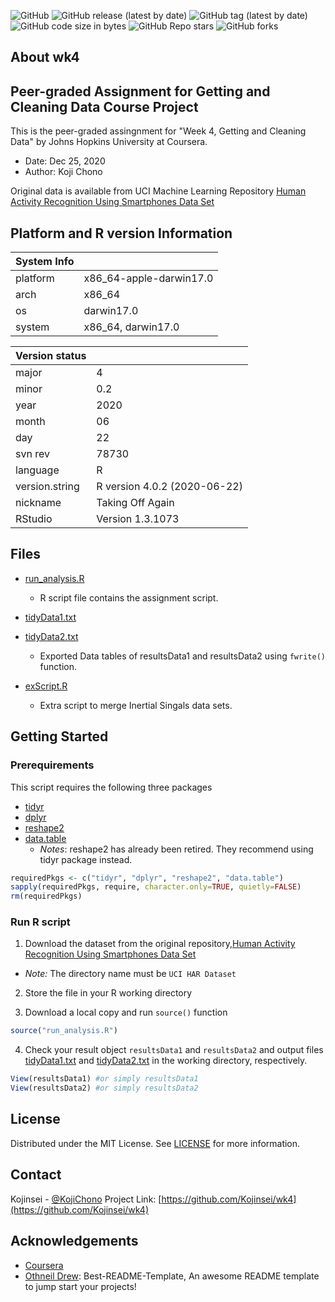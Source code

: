 <!--
*** Thanks for checking out the Best-README-Template. If you have a suggestion
*** that would make this better, please fork the repo and create a pull request
*** or simply open an issue with the tag "enhancement".
*** Thanks again! Now go create something AMAZING! :D
*** This README.md is based on the Best-README-Template (https://github.com/othneildrew/Best-README-Template).
***
*** To avoid retyping too much info. Do a search and replace for the following:
*** Kojinsei, wk4, twitter_handle, email, project_title, project_description
-->



<!-- PROJECT SHIELDS -->
<!--
*** I'm using markdown "reference style" links for readability.
*** Reference links are enclosed in brackets [ ] instead of parentheses ( ).
*** See the bottom of this document for the declaration of the reference variables
*** for contributors-url, forks-url, etc. This is an optional, concise syntax you may use.
*** https://www.markdownguide.org/basic-syntax/#reference-style-links
-->
![GitHub](https://img.shields.io/github/license/Kojinsei/wk4)
![GitHub release (latest by date)](https://img.shields.io/github/v/release/Kojinsei/wk4)
![GitHub tag (latest by date)](https://img.shields.io/github/v/tag/Kojinsei/wk4)
![GitHub code size in bytes](https://img.shields.io/github/languages/code-size/Kojinsei/wk4)
![GitHub Repo stars](https://img.shields.io/github/stars/Kojinsei/wk4?style=social)
![GitHub forks](https://img.shields.io/github/forks/Kojinsei/wk4?label=Forks&style=social)

<!-- ABOUT THE PROJECT -->
## About wk4
## Peer-graded Assignment for Getting and Cleaning Data Course Project
This is the peer-graded assingnment for "Week 4, Getting and Cleaning Data" by Johns Hopkins University at Coursera.
* Date: Dec 25, 2020
* Author: Koji Chono

Original data is available from UCI Machine Learning Repository
[Human Activity Recognition Using Smartphones Data Set](http://archive.ics.uci.edu/ml/datasets/Human+Activity+Recognition+Using+Smartphones)

## Platform and R version Information
| System Info | |
|---|---|
| platform | x86_64-apple-darwin17.0 |
| arch | x86_64 |
| os | darwin17.0 |
| system | x86_64, darwin17.0 |

| Version status | |
|---|---|
| major | 4 |
| minor | 0.2 |
| year | 2020 |
| month | 06 |
| day | 22 |
| svn rev | 78730 |
| language | R |
| version.string | R version 4.0.2 (2020-06-22)|
| nickname | Taking Off Again |
| RStudio | Version 1.3.1073 |

## Files
- [run_analysis.R](run_analysis.R)
  - R script file contains the assignment script.

- [tidyData1.txt](tidyData1.txt)
- [tidyData2.txt](tidyData1.txt)
  - Exported Data tables of resultsData1 and resultsData2 using `fwrite()` function.

- [exScript.R](exScript.R)
  - Extra script to merge Inertial Singals data sets.

<!-- GETTING STARTED -->
## Getting Started
### Prerequirements
This script requires the following three packages

- [tidyr](https://cran.r-project.org/web/packages/tidyr/index.html)
- [dplyr](https://cran.r-project.org/web/packages/dplyr/index.html)
- [reshape2](https://cran.r-project.org/web/packages/reshape2/index.html)
- [data.table](https://cran.r-project.org/web/packages/data.table/index.html)
  - *Notes*: reshape2 has already been retired. They recommend using tidyr package instead.

```R
requiredPkgs <- c("tidyr", "dplyr", "reshape2", "data.table")
sapply(requiredPkgs, require, character.only=TRUE, quietly=FALSE)
rm(requiredPkgs)
```


### Run R script
1. Download the dataset from the original repository,[Human Activity Recognition Using Smartphones Data Set](http://archive.ics.uci.edu/ml/datasets/Human+Activity+Recognition+Using+Smartphones)
  - *Note:* The directory name must be `UCI HAR Dataset`
  
2. Store the file in your R working directory

3. Download a local copy and run `source()` function
```R
source("run_analysis.R")
```
4. Check your result object `resultsData1` and `resultsData2` and output files [tidyData1.txt](tidyData1.txt) and [tidyData2.txt](tidyData2.txt) in the working directory, respectively.
```R
View(resultsData1) #or simply resultsData1
View(resultsData2) #or simply resultsData2
```


<!-- LICENSE -->
## License

Distributed under the MIT License. See [LICENSE](LICENSE) for more information.


<!-- CONTACT -->
## Contact

Kojinsei - [@KojiChono](https://twitter.com/KojiChono)
Project Link: [https://github.com/Kojinsei/wk4](https://github.com/Kojinsei/wk4)


<!-- ACKNOWLEDGEMENTS -->
## Acknowledgements
* [Coursera](https://www.coursera.org)
* [Othneil Drew](https://github.com/othneildrew): Best-README-Template, An awesome README template to jump start your projects!
